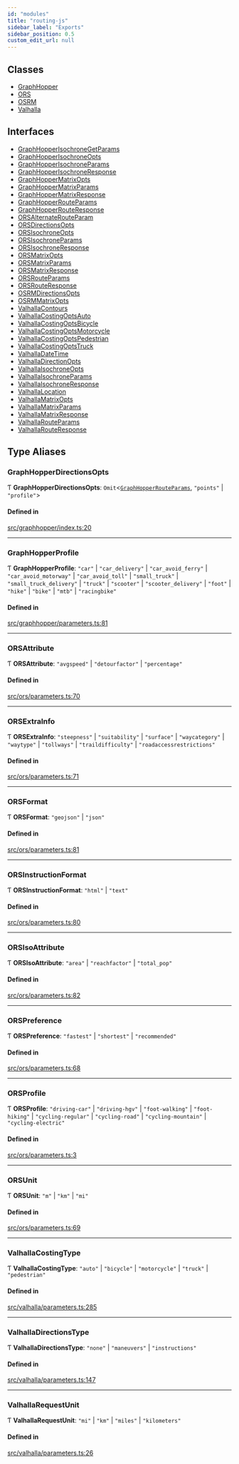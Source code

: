 ```yaml
---
id: "modules"
title: "routing-js"
sidebar_label: "Exports"
sidebar_position: 0.5
custom_edit_url: null
---
```


## Classes

- [GraphHopper](classes/GraphHopper.md)
- [ORS](classes/ORS.md)
- [OSRM](classes/OSRM.md)
- [Valhalla](classes/Valhalla.md)

## Interfaces

- [GraphHopperIsochroneGetParams](interfaces/GraphHopperIsochroneGetParams.md)
- [GraphHopperIsochroneOpts](interfaces/GraphHopperIsochroneOpts.md)
- [GraphHopperIsochroneParams](interfaces/GraphHopperIsochroneParams.md)
- [GraphHopperIsochroneResponse](interfaces/GraphHopperIsochroneResponse.md)
- [GraphHopperMatrixOpts](interfaces/GraphHopperMatrixOpts.md)
- [GraphHopperMatrixParams](interfaces/GraphHopperMatrixParams.md)
- [GraphHopperMatrixResponse](interfaces/GraphHopperMatrixResponse.md)
- [GraphHopperRouteParams](interfaces/GraphHopperRouteParams.md)
- [GraphHopperRouteResponse](interfaces/GraphHopperRouteResponse.md)
- [ORSAlternateRouteParam](interfaces/ORSAlternateRouteParam.md)
- [ORSDirectionsOpts](interfaces/ORSDirectionsOpts.md)
- [ORSIsochroneOpts](interfaces/ORSIsochroneOpts.md)
- [ORSIsochroneParams](interfaces/ORSIsochroneParams.md)
- [ORSIsochroneResponse](interfaces/ORSIsochroneResponse.md)
- [ORSMatrixOpts](interfaces/ORSMatrixOpts.md)
- [ORSMatrixParams](interfaces/ORSMatrixParams.md)
- [ORSMatrixResponse](interfaces/ORSMatrixResponse.md)
- [ORSRouteParams](interfaces/ORSRouteParams.md)
- [ORSRouteResponse](interfaces/ORSRouteResponse.md)
- [OSRMDirectionsOpts](interfaces/OSRMDirectionsOpts.md)
- [OSRMMatrixOpts](interfaces/OSRMMatrixOpts.md)
- [ValhallaContours](interfaces/ValhallaContours.md)
- [ValhallaCostingOptsAuto](interfaces/ValhallaCostingOptsAuto.md)
- [ValhallaCostingOptsBicycle](interfaces/ValhallaCostingOptsBicycle.md)
- [ValhallaCostingOptsMotorcycle](interfaces/ValhallaCostingOptsMotorcycle.md)
- [ValhallaCostingOptsPedestrian](interfaces/ValhallaCostingOptsPedestrian.md)
- [ValhallaCostingOptsTruck](interfaces/ValhallaCostingOptsTruck.md)
- [ValhallaDateTime](interfaces/ValhallaDateTime.md)
- [ValhallaDirectionOpts](interfaces/ValhallaDirectionOpts.md)
- [ValhallaIsochroneOpts](interfaces/ValhallaIsochroneOpts.md)
- [ValhallaIsochroneParams](interfaces/ValhallaIsochroneParams.md)
- [ValhallaIsochroneResponse](interfaces/ValhallaIsochroneResponse.md)
- [ValhallaLocation](interfaces/ValhallaLocation.md)
- [ValhallaMatrixOpts](interfaces/ValhallaMatrixOpts.md)
- [ValhallaMatrixParams](interfaces/ValhallaMatrixParams.md)
- [ValhallaMatrixResponse](interfaces/ValhallaMatrixResponse.md)
- [ValhallaRouteParams](interfaces/ValhallaRouteParams.md)
- [ValhallaRouteResponse](interfaces/ValhallaRouteResponse.md)

## Type Aliases

### GraphHopperDirectionsOpts

Ƭ **GraphHopperDirectionsOpts**: `Omit`<[`GraphHopperRouteParams`](interfaces/GraphHopperRouteParams.md), ``"points"`` \| ``"profile"``\>

#### Defined in

[src/graphhopper/index.ts:20](https://github.com/chrstnbwnkl/routing-js/blob/dffa888/src/graphhopper/index.ts#L20)

___

### GraphHopperProfile

Ƭ **GraphHopperProfile**: ``"car"`` \| ``"car_delivery"`` \| ``"car_avoid_ferry"`` \| ``"car_avoid_motorway"`` \| ``"car_avoid_toll"`` \| ``"small_truck"`` \| ``"small_truck_delivery"`` \| ``"truck"`` \| ``"scooter"`` \| ``"scooter_delivery"`` \| ``"foot"`` \| ``"hike"`` \| ``"bike"`` \| ``"mtb"`` \| ``"racingbike"``

#### Defined in

[src/graphhopper/parameters.ts:81](https://github.com/chrstnbwnkl/routing-js/blob/dffa888/src/graphhopper/parameters.ts#L81)

___

### ORSAttribute

Ƭ **ORSAttribute**: ``"avgspeed"`` \| ``"detourfactor"`` \| ``"percentage"``

#### Defined in

[src/ors/parameters.ts:70](https://github.com/chrstnbwnkl/routing-js/blob/dffa888/src/ors/parameters.ts#L70)

___

### ORSExtraInfo

Ƭ **ORSExtraInfo**: ``"steepness"`` \| ``"suitability"`` \| ``"surface"`` \| ``"waycategory"`` \| ``"waytype"`` \| ``"tollways"`` \| ``"traildifficulty"`` \| ``"roadaccessrestrictions"``

#### Defined in

[src/ors/parameters.ts:71](https://github.com/chrstnbwnkl/routing-js/blob/dffa888/src/ors/parameters.ts#L71)

___

### ORSFormat

Ƭ **ORSFormat**: ``"geojson"`` \| ``"json"``

#### Defined in

[src/ors/parameters.ts:81](https://github.com/chrstnbwnkl/routing-js/blob/dffa888/src/ors/parameters.ts#L81)

___

### ORSInstructionFormat

Ƭ **ORSInstructionFormat**: ``"html"`` \| ``"text"``

#### Defined in

[src/ors/parameters.ts:80](https://github.com/chrstnbwnkl/routing-js/blob/dffa888/src/ors/parameters.ts#L80)

___

### ORSIsoAttribute

Ƭ **ORSIsoAttribute**: ``"area"`` \| ``"reachfactor"`` \| ``"total_pop"``

#### Defined in

[src/ors/parameters.ts:82](https://github.com/chrstnbwnkl/routing-js/blob/dffa888/src/ors/parameters.ts#L82)

___

### ORSPreference

Ƭ **ORSPreference**: ``"fastest"`` \| ``"shortest"`` \| ``"recommended"``

#### Defined in

[src/ors/parameters.ts:68](https://github.com/chrstnbwnkl/routing-js/blob/dffa888/src/ors/parameters.ts#L68)

___

### ORSProfile

Ƭ **ORSProfile**: ``"driving-car"`` \| ``"driving-hgv"`` \| ``"foot-walking"`` \| ``"foot-hiking"`` \| ``"cycling-regular"`` \| ``"cycling-road"`` \| ``"cycling-mountain"`` \| ``"cycling-electric"``

#### Defined in

[src/ors/parameters.ts:3](https://github.com/chrstnbwnkl/routing-js/blob/dffa888/src/ors/parameters.ts#L3)

___

### ORSUnit

Ƭ **ORSUnit**: ``"m"`` \| ``"km"`` \| ``"mi"``

#### Defined in

[src/ors/parameters.ts:69](https://github.com/chrstnbwnkl/routing-js/blob/dffa888/src/ors/parameters.ts#L69)

___

### ValhallaCostingType

Ƭ **ValhallaCostingType**: ``"auto"`` \| ``"bicycle"`` \| ``"motorcycle"`` \| ``"truck"`` \| ``"pedestrian"``

#### Defined in

[src/valhalla/parameters.ts:285](https://github.com/chrstnbwnkl/routing-js/blob/dffa888/src/valhalla/parameters.ts#L285)

___

### ValhallaDirectionsType

Ƭ **ValhallaDirectionsType**: ``"none"`` \| ``"maneuvers"`` \| ``"instructions"``

#### Defined in

[src/valhalla/parameters.ts:147](https://github.com/chrstnbwnkl/routing-js/blob/dffa888/src/valhalla/parameters.ts#L147)

___

### ValhallaRequestUnit

Ƭ **ValhallaRequestUnit**: ``"mi"`` \| ``"km"`` \| ``"miles"`` \| ``"kilometers"``

#### Defined in

[src/valhalla/parameters.ts:26](https://github.com/chrstnbwnkl/routing-js/blob/dffa888/src/valhalla/parameters.ts#L26)

